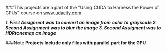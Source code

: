 ###This projects are a part of the "Using CUDA to Harness the Power of GPUs" course on www.udacity.com

***1. First Assigment was to convert an image from color to grayscale
2. Second Assignment was to blur the image 3. Second Assigment was to HDRtonemap an image***

###Note
**Projects Include only files with parallel part for the GPU**   
